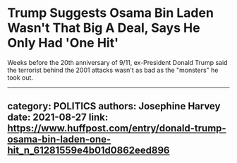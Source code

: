 # Trump Suggests Osama Bin Laden Wasn't That Big A Deal, Says He Only Had 'One Hit'

Weeks before the 20th anniversary of 9/11, ex-President Donald Trump said the terrorist behind the 2001 attacks wasn't as bad as the "monsters" he took out.

---
category: POLITICS
authors: Josephine Harvey
date: 2021-08-27
link: https://www.huffpost.com/entry/donald-trump-osama-bin-laden-one-hit_n_61281559e4b01d0862eed896
---
